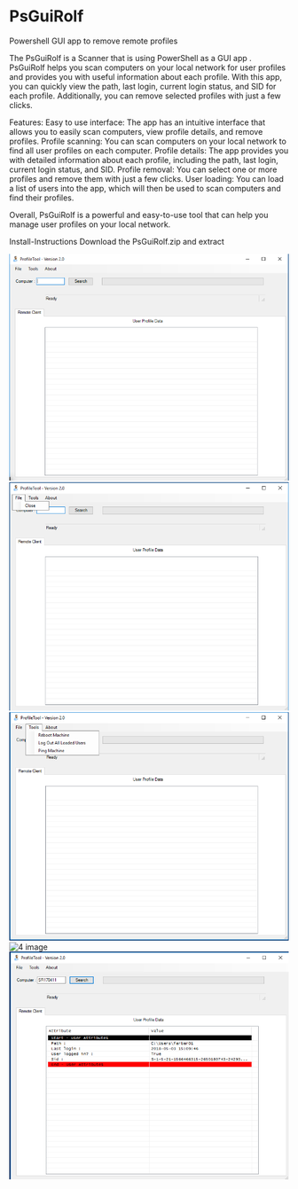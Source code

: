 # PsGuiRolf
Powershell GUI app to remove remote profiles


The PsGuiRolf is a Scanner that is using PowerShell as a GUI app . PsGuiRolf helps you scan computers on your local network for user profiles and provides you with useful information about each profile. With this app, you can quickly view the path, last login, current login status, and SID for each profile. Additionally, you can remove selected profiles with just a few clicks.

Features:
    Easy to use interface: The app has an intuitive interface that allows you to easily scan computers, view profile details, and remove profiles.
    Profile scanning: You can scan computers on your local network to find all user profiles on each computer.
    Profile details: The app provides you with detailed information about each profile, including the path, last login, current login status, and SID.
    Profile removal: You can select one or more profiles and remove them with just a few clicks.
    User loading: You can load a list of users into the app, which will then be used to scan computers and find their profiles.

Overall, PsGuiRolf is a powerful and easy-to-use tool that can help you manage user profiles on your local network.

Install-Instructions 
Download the PsGuiRolf.zip and extract

![1 image](https://github.com/fardinbarashi/PsGuiRolf/blob/main/Screenshots/1.PNG)
![2 image](https://github.com/fardinbarashi/PsGuiRolf/blob/main/Screenshots/2.PNG)
![3 image](https://github.com/fardinbarashi/PsGuiRolf/blob/main/Screenshots/3.PNG)
![4 image](https://github.com/fardinbarashi/PsGuiRolf/blob/main/Screenshots/4.PNG)
![5 image](https://github.com/fardinbarashi/PsGuiRolf/blob/main/Screenshots/5.PNG)
